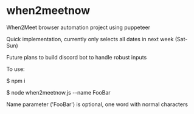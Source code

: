 # when2meetnow
 When2Meet browser automation project using puppeteer

Quick implementation, currently only selects all dates in next week (Sat-Sun)

Future plans to build discord bot to handle robust inputs

To use:

$ npm i

$ node when2meetnow.js --name FooBar

Name parameter ('FooBar') is optional, one word with normal characters